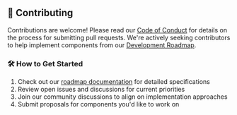 ## 🤝 Contributing

Contributions are welcome! Please read our [Code of Conduct](CODE_OF_CONDUCT.md) for details on the process for submitting pull requests. We're actively seeking contributors to help implement components from our [Development Roadmap](docs/roadmap/README.md).

### 🛠️ How to Get Started
1. Check out our [roadmap documentation](docs/roadmap/README.md) for detailed specifications
2. Review open issues and discussions for current priorities
3. Join our community discussions to align on implementation approaches
4. Submit proposals for components you'd like to work on

